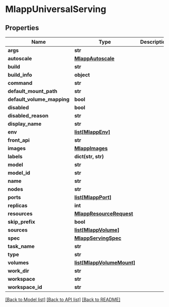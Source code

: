 # MlappUniversalServing

## Properties
Name | Type | Description | Notes
------------ | ------------- | ------------- | -------------
**args** | **str** |  | [optional] 
**autoscale** | [**MlappAutoscale**](MlappAutoscale.md) |  | [optional] 
**build** | **str** |  | [optional] 
**build_info** | **object** |  | [optional] 
**command** | **str** |  | [optional] 
**default_mount_path** | **str** |  | [optional] 
**default_volume_mapping** | **bool** |  | [optional] 
**disabled** | **bool** |  | 
**disabled_reason** | **str** |  | [optional] 
**display_name** | **str** |  | [optional] 
**env** | [**list[MlappEnv]**](MlappEnv.md) |  | [optional] 
**front_api** | **str** |  | [optional] 
**images** | [**MlappImages**](MlappImages.md) |  | [optional] 
**labels** | **dict(str, str)** |  | [optional] 
**model** | **str** |  | [optional] 
**model_id** | **str** |  | [optional] 
**name** | **str** |  | [optional] 
**nodes** | **str** |  | [optional] 
**ports** | [**list[MlappPort]**](MlappPort.md) |  | [optional] 
**replicas** | **int** |  | [optional] 
**resources** | [**MlappResourceRequest**](MlappResourceRequest.md) |  | [optional] 
**skip_prefix** | **bool** |  | 
**sources** | [**list[MlappVolume]**](MlappVolume.md) |  | [optional] 
**spec** | [**MlappServingSpec**](MlappServingSpec.md) |  | [optional] 
**task_name** | **str** |  | [optional] 
**type** | **str** |  | [optional] 
**volumes** | [**list[MlappVolumeMount]**](MlappVolumeMount.md) |  | [optional] 
**work_dir** | **str** |  | [optional] 
**workspace** | **str** |  | [optional] 
**workspace_id** | **str** |  | [optional] 

[[Back to Model list]](../README.md#documentation-for-models) [[Back to API list]](../README.md#documentation-for-api-endpoints) [[Back to README]](../README.md)


